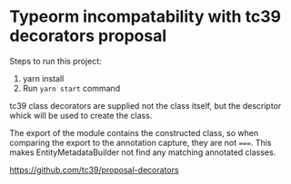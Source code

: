 # Typeorm incompatability with tc39 decorators proposal
        
Steps to run this project:

1. yarn install
2. Run `yarn start` command

tc39 class decorators are supplied not the class itself,
but the descriptor whick will be used to create the class.

The export of the module contains the constructed class,
so when comparing the export to the annotation capture, they are not `===`.
This makes EntityMetadataBuilder not find any matching annotated classes.

https://github.com/tc39/proposal-decorators
